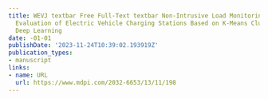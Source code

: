 ```yaml
---
title: WEVJ textbar Free Full-Text textbar Non-Intrusive Load Monitoring and Controllability
  Evaluation of Electric Vehicle Charging Stations Based on K-Means Clustering Optimization
  Deep Learning
date: -01-01
publishDate: '2023-11-24T10:39:02.193919Z'
publication_types:
- manuscript
links:
- name: URL
  url: https://www.mdpi.com/2032-6653/13/11/198
---
```

